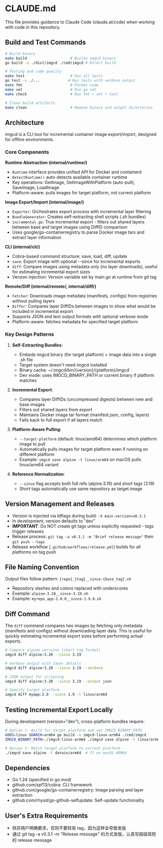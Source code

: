 # CLAUDE.md

This file provides guidance to Claude Code (claude.ai/code) when working with code in this repository.

## Build and Test Commands

```bash
# Build binary
make build                    # Builds imgcd binary
go build -o ./dist/imgcd ./cmd/imgcd # Direct build

# Testing and code quality
make test                     # Run all tests
go test -v ./...             # Run tests with verbose output
make fmt                      # Format code
make vet                      # Run go vet
make check                    # Run fmt + vet + test

# Clean build artifacts
make clean                    # Remove binary and output directories
```

## Architecture

imgcd is a CLI tool for incremental container image export/import, designed for offline environments.

### Core Components

**Runtime Abstraction (internal/runtime/)**

-   `Runtime` interface provides unified API for Docker and containerd
-   `DetectRuntime()` auto-detects available container runtime
-   Key operations: GetImage, GetImageWithPlatform (auto-pull), SaveImage, LoadImage
-   Platform-aware: pulls images for target platform, not current platform

**Image Export/Import (internal/image/)**

-   `Exporter`: Orchestrates export process with incremental layer filtering
-   `BundleGenerator`: Creates self-extracting shell scripts (.sh bundles)
-   `incremental.go`: True incremental export - filters out shared layers between base and target images using DiffID comparison
-   Uses google/go-containerregistry to parse Docker image tars and extract layer information

**CLI (internal/cli/)**

-   Cobra-based command structure: save, load, diff, update
-   `save`: Export image with optional --since for incremental exports
-   `diff`: Compare images using metadata only (no layer downloads), useful for estimating incremental export sizes
-   Version injection: Version variable set by main.go at runtime from git tag

**Remote/Diff (internal/remote/, internal/diff/)**

-   `Fetcher`: Downloads image metadata (manifests, configs) from registries without pulling layers
-   `Differ`: Compares layer DiffIDs between images to show what would be included in incremental export
-   Supports JSON and text output formats with optional verbose mode
-   Platform-aware: fetches metadata for specified target platform

### Key Design Patterns

1. **Self-Extracting Bundles**:

    - Embeds imgcd binary (for target platform) + image data into a single .sh file
    - Target system doesn't need imgcd installed
    - Binary cache: ~/.imgcd/bin/{version}/{platform}/imgcd
    - Dev mode: uses IMGCD_BINARY_PATH or current binary if platform matches

2. **Incremental Export**:

    - Compares layer DiffIDs (uncompressed digests) between new and base images
    - Filters out shared layers from export
    - Maintains Docker image tar format (manifest.json, config, layers)
    - Falls back to full export if all layers match

3. **Platform-Aware Pulling**:

    - `--target-platform` (default: linux/amd64) determines which platform image to pull
    - Automatically pulls images for target platform even if running on different platform
    - Example: `imgcd save alpine -t linux/arm64` on macOS pulls linux/arm64 variant

4. **Reference Normalization**:
    - `--since` flag accepts both full refs (alpine:3.19) and short tags (3.19)
    - Short tags automatically use same repository as target image

## Version Management and Releases

-   Version is injected via ldflags during build: `-X main.version=v0.3.1`
-   In development, version defaults to "dev"
-   **IMPORTANT**: Do NOT create git tags unless explicitly requested - tags trigger releases
-   Release process: `git tag -a v0.3.1 -m "Brief release message"` then `git push --tags`
-   Release workflow (`.github/workflows/release.yml`) builds for all platforms on tag push

## File Naming Convention

Output files follow pattern: `{repo}_{tag}__since-{base_tag}.sh`

-   Repository slashes and colons replaced with underscores
-   Example: `alpine-3.20__since-3.19.sh`
-   Example: `myrepo_app-2.0.0__since-1.9.0.sh`

## Diff Command

The `diff` command compares two images by fetching only metadata (manifests and configs) without downloading layer data. This is useful for quickly estimating incremental export sizes before performing actual exports.

```bash
# Compare alpine versions (short tag format)
imgcd diff alpine:3.20 --since 3.19

# Verbose output with layer details
imgcd diff alpine:3.20 --since 3.19 --verbose

# JSON output for scripting
imgcd diff alpine:3.20 --since 3.19 --output json

# Specify target platform
imgcd diff myapp:2.0 --since 1.9 -t linux/arm64
```

## Testing Incremental Export Locally

During development (version="dev"), cross-platform bundles require:

```bash
# Option 1: Build for target platform and set IMGCD_BINARY_PATH
GOOS=linux GOARCH=arm64 go build -o imgcd-linux-arm64 ./cmd/imgcd
IMGCD_BINARY_PATH=./imgcd-linux-arm64 ./imgcd save alpine -t linux/arm64

# Option 2: Match target platform to current platform
./imgcd save alpine -t darwin/arm64  # If on macOS ARM64
```

## Dependencies

-   Go 1.24 (specified in go.mod)
-   github.com/spf13/cobra: CLI framework
-   github.com/google/go-containerregistry: Image parsing and layer extraction
-   github.com/rhysd/go-github-selfupdate: Self-update functionality

## User's Extra Requirements

-   除非用户明确要求，否则不要轻易 tag，因为这样会导致发版
-   通过 git tag -a v0.3.1 -m "Release message" 的方式发版，认真写超级简短的 release message
